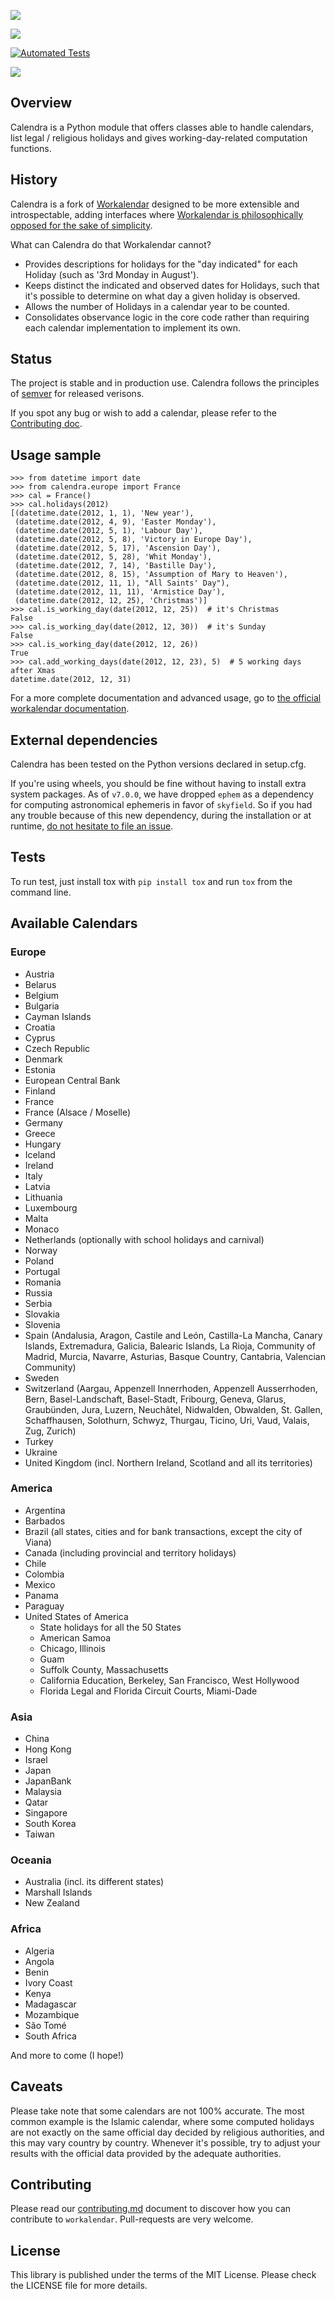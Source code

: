 [![](https://img.shields.io/pypi/v/calendra.svg)][1]

[![](https://img.shields.io/pypi/pyversions/calendra.svg)][1]

  [1]: https://pypi.org/project/calendra

[![Automated Tests](https://github.com/jaraco/calendra/workflows/Automated%20Tests/badge.svg)](https://github.com/jaraco/calendra/actions?query=workflow%3A%22Automated+Tests%22)

[![](https://readthedocs.org/projects/calendra/badge/?version=latest)](https://calendra.readthedocs.io/en/latest/?badge=latest)

## Overview

Calendra is a Python module that offers classes able to handle calendars, list legal / religious holidays and gives working-day-related computation functions.

## History

Calendra is a fork of [Workalendar](https://github.com/peopledoc/workalendar)
designed to be more extensible and introspectable, adding interfaces where
[Workalendar is philosophically opposed for the sake of simplicity](https://github.com/peopledoc/workalendar/pull/79).

What can Calendra do that Workalendar cannot?

- Provides descriptions for holidays for the "day indicated" for each
  Holiday (such as '3rd Monday in August').
- Keeps distinct the indicated and observed dates for Holidays, such
  that it's possible to determine on what day a given holiday is observed.
- Allows the number of Holidays in a calendar year to be counted.
- Consolidates observance logic in the core code rather than requiring
  each calendar implementation to implement its own.

## Status

The project is stable and in production use. Calendra follows the principles of [semver](https://semver.org) for released verisons.

If you spot any bug or wish to add a calendar, please refer to the [Contributing doc](https://peopledoc.github.io/workalendar/contributing.html).

## Usage sample

```python-repl
>>> from datetime import date
>>> from calendra.europe import France
>>> cal = France()
>>> cal.holidays(2012)
[(datetime.date(2012, 1, 1), 'New year'),
 (datetime.date(2012, 4, 9), 'Easter Monday'),
 (datetime.date(2012, 5, 1), 'Labour Day'),
 (datetime.date(2012, 5, 8), 'Victory in Europe Day'),
 (datetime.date(2012, 5, 17), 'Ascension Day'),
 (datetime.date(2012, 5, 28), 'Whit Monday'),
 (datetime.date(2012, 7, 14), 'Bastille Day'),
 (datetime.date(2012, 8, 15), 'Assumption of Mary to Heaven'),
 (datetime.date(2012, 11, 1), "All Saints' Day"),
 (datetime.date(2012, 11, 11), 'Armistice Day'),
 (datetime.date(2012, 12, 25), 'Christmas')]
>>> cal.is_working_day(date(2012, 12, 25))  # it's Christmas
False
>>> cal.is_working_day(date(2012, 12, 30))  # it's Sunday
False
>>> cal.is_working_day(date(2012, 12, 26))
True
>>> cal.add_working_days(date(2012, 12, 23), 5)  # 5 working days after Xmas
datetime.date(2012, 12, 31)
```

For a more complete documentation and advanced usage, go to [the official workalendar documentation](https://peopledoc.github.io/workalendar).

## External dependencies

Calendra has been tested on the Python versions declared in setup.cfg.

If you're using wheels, you should be fine without having to install extra system packages. As of `v7.0.0`, we have dropped `ephem` as a dependency for computing astronomical ephemeris in favor of `skyfield`. So if you had any trouble because of this new dependency, during the installation or at runtime, [do not hesitate to file an issue](https://github.com/peopledoc/workalendar/issues/).

## Tests

To run test, just install tox with `pip install tox` and run `tox`
from the command line.


## Available Calendars

### Europe

- Austria
- Belarus
- Belgium
- Bulgaria
- Cayman Islands
- Croatia
- Cyprus
- Czech Republic
- Denmark
- Estonia
- European Central Bank
- Finland
- France
- France (Alsace / Moselle)
- Germany
- Greece
- Hungary
- Iceland
- Ireland
- Italy
- Latvia
- Lithuania
- Luxembourg
- Malta
- Monaco
- Netherlands (optionally with school holidays and carnival)
- Norway
- Poland
- Portugal
- Romania
- Russia
- Serbia
- Slovakia
- Slovenia
- Spain (Andalusia, Aragon, Castile and León, Castilla-La Mancha, Canary Islands, Extremadura, Galicia, Balearic Islands, La Rioja, Community of Madrid, Murcia, Navarre, Asturias, Basque Country, Cantabria, Valencian Community)
- Sweden
- Switzerland (Aargau, Appenzell Innerrhoden, Appenzell Ausserrhoden, Bern, Basel-Landschaft, Basel-Stadt, Fribourg, Geneva, Glarus, Graubünden, Jura, Luzern, Neuchâtel, Nidwalden, Obwalden, St. Gallen, Schaffhausen, Solothurn, Schwyz, Thurgau, Ticino, Uri, Vaud, Valais, Zug, Zurich)
- Turkey
- Ukraine
- United Kingdom (incl. Northern Ireland, Scotland and all its territories)

### America

- Argentina
- Barbados
- Brazil (all states, cities and for bank transactions, except the city of Viana)
- Canada (including provincial and territory holidays)
- Chile
- Colombia
- Mexico
- Panama
- Paraguay
- United States of America
  - State holidays for all the 50 States
  - American Samoa
  - Chicago, Illinois
  - Guam
  - Suffolk County, Massachusetts
  - California Education, Berkeley, San Francisco, West Hollywood
  - Florida Legal and Florida Circuit Courts, Miami-Dade

### Asia

- China
- Hong Kong
- Israel
- Japan
- JapanBank
- Malaysia
- Qatar
- Singapore
- South Korea
- Taiwan

### Oceania

- Australia (incl. its different states)
- Marshall Islands
- New Zealand

### Africa

- Algeria
- Angola
- Benin
- Ivory Coast
- Kenya
- Madagascar
- Mozambique
- São Tomé
- South Africa

And more to come (I hope!)

## Caveats

Please take note that some calendars are not 100% accurate. The most common example is the Islamic calendar, where some computed holidays are not exactly on the same official day decided by religious authorities, and this may vary country by country. Whenever it's possible, try to adjust your results with the official data provided by the adequate authorities.


## Contributing

Please read our [contributing.md](https://github.com/peopledoc/workalendar/blob/master/docs/contributing.md) document to discover how you can contribute to `workalendar`. Pull-requests are very welcome.

## License

This library is published under the terms of the MIT License. Please check the LICENSE file for more details.

